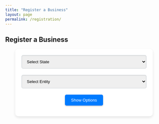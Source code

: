 ```yaml
---
title: "Register a Business"
layout: page
permalink: /registration/
---
```


## Register a Business

<div class="form-container" style="margin: 0 auto; max-width: 400px; padding: 20px; background-color: #ffffff; border-radius: 10px; box-shadow: 0 4px 8px rgba(0, 0, 0, 0.1);">
    <form id="business-form" style="display: flex; flex-direction: column; align-items: center;">
        <select id="state" name="state" style="width: 100%; padding: 12px; margin-bottom: 20px; border: 1px solid #ced4da; border-radius: 5px; box-shadow: inset 0 1px 3px rgba(0, 0, 0, 0.1);">
            <option value="" disabled selected>Select State</option>
            <option value="new-york">New York</option>
            <!-- Add more states as needed -->
        </select>
        <select id="entity" name="entity" style="width: 100%; padding: 12px; margin-bottom: 20px; border: 1px solid #ced4da; border-radius: 5px; box-shadow: inset 0 1px 3px rgba(0, 0, 0, 0.1);">
            <option value="" disabled selected>Select Entity</option>
            <!-- Options will be populated dynamically -->
        </select>
        <button type="submit" style="padding: 10px 20px; background-color: #007BFF; color: white; border: none; border-radius: 5px; cursor: pointer; box-shadow: 0 2px 4px rgba(0, 0, 0, 0.2);">Show Options</button>
    </form>
</div>

<div id="pricing-cards" style="display: none;">
    <!-- Pricing cards will be dynamically inserted here based on form selection -->
</div>

<script>
    document.getElementById('state').addEventListener('change', function() {
        const state = this.value;
        const entitySelect = document.getElementById('entity');
        entitySelect.innerHTML = '<option value="" disabled selected>Select Entity</option>'; // Reset options

        fetch(`/data/products/${state}.json`)
            .then(response => response.json())
            .then(data => {
                for (const [entity, details] of Object.entries(data)) {
                    if (details.category.includes("Registration")) {
                        const option = document.createElement('option');
                        option.value = entity;
                        option.textContent = entity.charAt(0).toUpperCase() + entity.slice(1);
                        entitySelect.appendChild(option);
                    }
                }
            })
            .catch(error => {
                console.error('Error fetching entities:', error);
            });
    });

    document.getElementById('business-form').addEventListener('submit', function(event) {
        event.preventDefault();
        
        const state = document.getElementById('state').value;
        const entity = document.getElementById('entity').value;
        const pricingCardsContainer = document.getElementById('pricing-cards');

        fetch(`/data/products/${state}.json`)
            .then(response => response.json())
            .then(data => {
                const pricingInfo = data[entity];
                if (pricingInfo && pricingInfo.category.includes("Registration")) {
                    pricingCardsContainer.innerHTML = `
                        <div class="pricing-card" style="padding: 20px; background-color: #fff; border-radius: 10px; box-shadow: 0 4px 8px rgba(0, 0, 0, 0.1); margin-top: 20px;">
                            <h3>${entity.toUpperCase()} Pricing</h3>
                            <p>Price: $${pricingInfo.price}</p>
                            <p>Description: ${pricingInfo.description}</p>
                        </div>
                    `;
                    pricingCardsContainer.style.display = 'block';
                } else {
                    pricingCardsContainer.innerHTML = '<p>No pricing information available for the selected entity.</p>';
                    pricingCardsContainer.style.display = 'block';
                }
            })
            .catch(error => {
                console.error('Error fetching pricing data:', error);
                pricingCardsContainer.innerHTML = '<p>Error loading pricing information. Please try again later.</p>';
                pricingCardsContainer.style.display = 'block';
            });
    });
</script>
